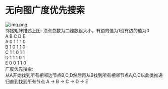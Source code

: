 # 无向图广度优先搜索
![img.png](GraphBreadOne.png)  
邻接矩阵描述上图: 顶点总数为二维数组大小，有边的值为1没有边的值为0  
A B C D E  
A 0 1 1 1 0  
B 1 0 1 1 0  
C 1 1 0 1 1  
D 1 1 1 0 1  
E 0 0 1 1 0  
广度优先搜索:  
从A开始找到所有相邻边节点B,C,D然后再从B找到所有相邻节点A,C,D以此类推递归直到找到所有节点 A -> B -> C -> D -> E
